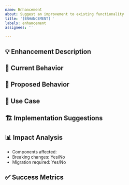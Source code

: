 ```yaml
---
name: Enhancement
about: Suggest an improvement to existing functionality
title: '[ENHANCEMENT] '
labels: enhancement
assignees: ''

---
```


## 💡 Enhancement Description
<!-- Describe the enhancement -->

## 🎯 Current Behavior
<!-- How does it work now -->

## 🚀 Proposed Behavior
<!-- How should it work after enhancement -->

## 💼 Use Case
<!-- Why is this enhancement needed -->

## 🏗️ Implementation Suggestions
<!-- Optional: How might this be implemented -->

## 📊 Impact Analysis
<!-- What components might be affected -->
- Components affected:
- Breaking changes: Yes/No
- Migration required: Yes/No

## ✅ Success Metrics
<!-- How do we measure if this enhancement is successful -->